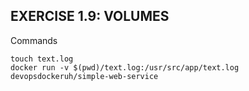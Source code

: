 ## EXERCISE 1.9: VOLUMES
Commands
```shell
touch text.log
docker run -v $(pwd)/text.log:/usr/src/app/text.log devopsdockeruh/simple-web-service
```